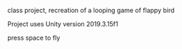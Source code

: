 class project, recreation of a looping game of flappy bird

Project uses Unity version 2019.3.15f1

press space to fly